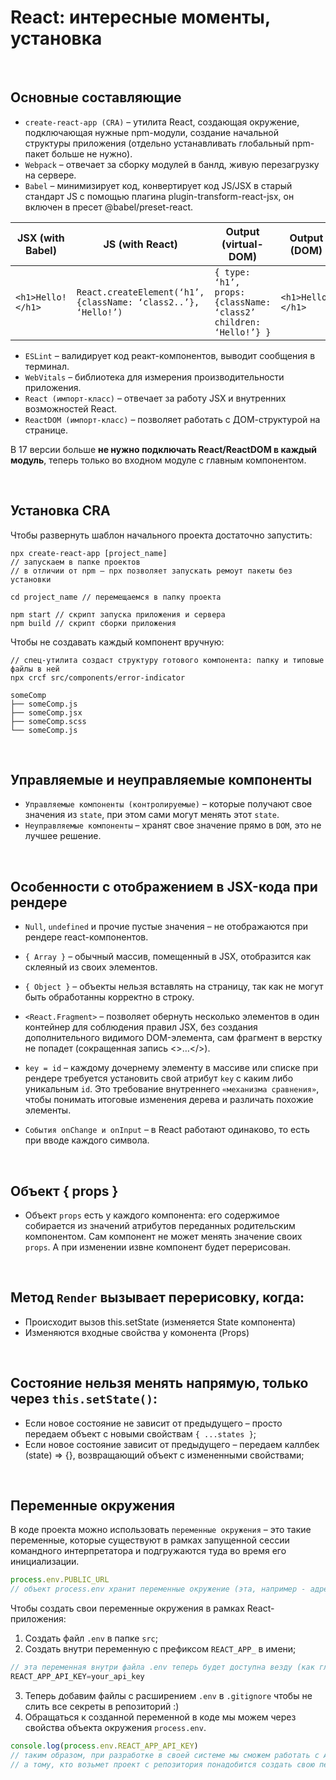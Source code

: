 # React: интересные моменты, установка

<br>

## Основные составляющие

* `сreate-react-app (CRA)` – утилита React, создающая окружение, подключающая нужные npm-модули, создание начальной структуры приложения (отдельно устанавливать глобальный npm-пакет больше не нужно).
* `Webpack` – отвечает за сборку модулей в банлд, живую перезагрузку на сервере.
* `Babel` – минимизирует код, конвертирует код JS/JSX в старый стандарт JS с помощью плагина plugin-transform-react-jsx, он включен в пресет @babel/preset-react.

| __JSX (with Babel)__ | __JS (with React)__ | __Output (virtual-DOM)__ | __Output (DOM)__ |
|------------------|-----------------|----------------------|--------------|
| `<h1>Hello!</h1>`	| `React.createElement(‘h1’, {className: ‘class2..’}, ‘Hello!’)` | `{ type: ‘h1’, props: {className: ‘class2’ children: ‘Hello!’} }` | `<h1>Hello!</h1>` |

* `ESLint` – валидирует код реакт-компонентов, выводит сообщения в терминал.
* `WebVitals` – библиотека для измерения производительности приложения.
* `React (импорт-класс)` – отвечает за работу JSX и внутренних возможностей React.
* `ReactDOM (импорт-класс)` – позволяет работать с ДОМ-структурой на странице.

В 17 версии больше __не нужно подключать React/ReactDOM в каждый модуль__, теперь только во входном модуле с главным компонентом.

<br>

## Установка CRA
Чтобы развернуть шаблон начального проекта достаточно запустить:  
```
npx create-react-app [project_name] 
// запускаем в папке проектов
// в отличии от npm – npx позволяет запускать ремоут пакеты без установки

cd project_name // перемещаемся в папку проекта

npm start // скрипт запуска приложения и сервера
npm build // скрипт сборки приложения
```

Чтобы не создавать каждый компонент вручную:  
```
// спец-утилита создаст структуру готового компонента: папку и типовые файлы в ней
npx crcf src/components/error-indicator 

someComp
├── someComp.js
├── someComp.jsx
├── someComp.scss
└── someComp.js
```
<br>

## Управляемые и неуправляемые компоненты
* `Управляемые компоненты (контролируемые)` – которые получают свое значения из `state`, при этом сами могут менять	этот `state`. 
* `Неуправляемые компоненты` – хранят свое значение прямо в `DOM`, это не лучшее решение.

<br>

## Особенности с отображением в JSX-кода при рендере

* `Null`, `undefined` и прочие пустые значения – не отображаются при рендере react-компонентов. 
* `{ Array }` – обычный массив, помещенный в JSX, отобразится как склеяный из своих элементов. 
* `{ Object }` – объекты нельзя вставлять на страницу, так как не могут быть обработанны корректно в строку.

* `<React.Fragment>` – позволяет обернуть несколько элементов в один контейнер для соблюдения правил JSX, без создания дополнительного видимого DOM-элемента, сам фрагмент в верстку не попадет (сокращенная запись <>…</>).
* `key = id` – каждому дочернему элементу в массиве или списке при рендере требуется установить свой атрибут `key` с каким либо уникальным `id`. Это требование внутреннего `«механизма сравнения»`, чтобы понимать итоговые изменения дерева и различать похожие элементы.

* `События onChange и onInput` – в React работают одинаково, то есть при вводе каждого символа.

<br>

## Объект { props }
* Объект `props` есть у каждого компонента: его содержимое собирается из значений атрибутов переданных родительским компонентом. Сам компонент не может менять значение своих `props`. А при изменении извне компонент будет перерисован.

<br>

## Метод `Render` вызывает перерисовку, когда:
* Происходит вызов this.setState (изменяется State компонента)
* Изменяются входные свойства у комонента (Props)

<br>

## Состояние нельзя менять напрямую, только через `this.setState()`: 
* Если новое состояние не зависит от предыдущего – просто передаем объект с новыми свойствам `{ ...states }`;
* Если новое состояние зависит от предыдущего – передаем каллбек (state) => {}, возвращающий объект с измененными свойствами;

<br>

## Переменные окружения
В коде проекта можно использовать `переменные окружения` – это такие переменные, которые существуют в рамках запущенной сессии командного интерпретатора и подгружаются туда во время его инициализации. 

```javascript
process.env.PUBLIC_URL
// объект process.env хранит переменные окружение (эта, например - адрес проекта)
```

Чтобы создать свои переменные окружения в рамках React-приложения:
1.  Создать файл `.env` в папке `src`;
2.  Создать внутри переменную с префиксом `REACT_APP_` в имени;
```javascript
// эта переменная внутри файла .env теперь будет доступна везду (как глобальная)
REACT_APP_API_KEY=your_api_key
```
3.  Теперь добавим файлы с расширением `.env` в `.gitignore` чтобы не слить все секреты в репозиторий :)
4.  Обращаться к созданной переменной в коде мы можем через свойства объекта окружения `process.env`.
```javascript
console.log(process.env.REACT_APP_API_KEY)
// таким образом, при разработке в своей системе мы сможем работать с API
// а тому, кто возьмет проект с репозитория понадобится создать свою переменную окружения
```
